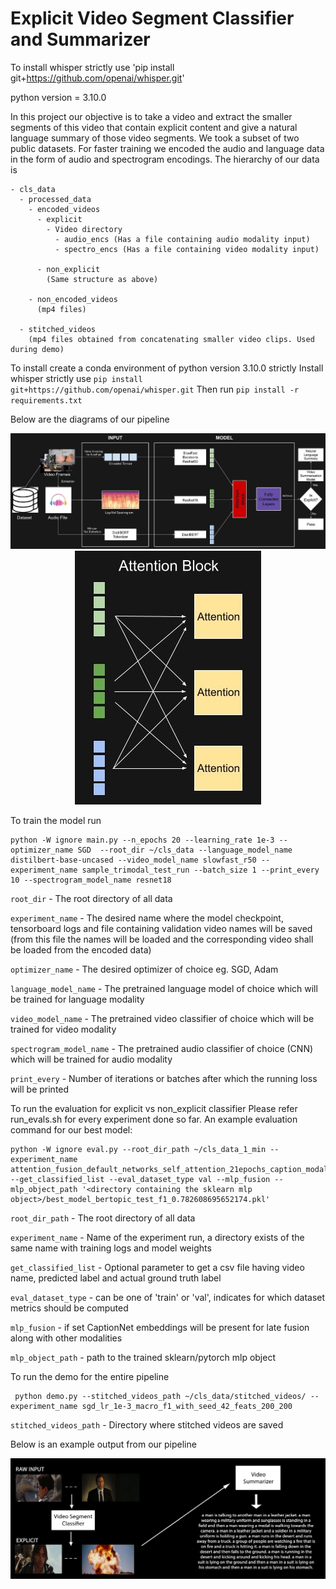 # Explicit Video Segment Classifier and Summarizer
To install whisper strictly use 'pip install git+https://github.com/openai/whisper.git'

python version = 3.10.0

In this project our objective is to take a video and extract the smaller segments of this video that contain explicit content and give a natural language summary of those video segments. We took a subset of two public datasets. For faster training we encoded the audio and language data in the form of audio and spectrogram encodings. The hierarchy of our data is

    - cls_data
      - processed_data
        - encoded_videos
          - explicit
            - Video directory
              - audio_encs (Has a file containing audio modality input)
              - spectro_encs (Has a file containing video modality input)

          - non_explicit
            (Same structure as above)

        - non_encoded_videos
          (mp4 files)

      - stitched_videos
        (mp4 files obtained from concatenating smaller video clips. Used during demo)

To install create a conda environment of python version 3.10.0 strictly
Install whisper strictly use `pip install git+https://github.com/openai/whisper.git`
Then run `pip install -r requirements.txt`

Below are the diagrams of our pipeline

<p align="center">
     <img src="https://github.com/27rg5/Explicit-Video-Segment-Classifier-and-Summarizer/blob/master/pipeline1.jpg" alt="Pipeline">
     <img src="https://github.com/27rg5/Explicit-Video-Segment-Classifier-and-Summarizer/blob/master/pipeline2.jpg" alt="Attention Mechanism">
</p>

To train the model run
```
python -W ignore main.py --n_epochs 20 --learning_rate 1e-3 --optimizer_name SGD  --root_dir ~/cls_data --language_model_name distilbert-base-uncased --video_model_name slowfast_r50 --experiment_name sample_trimodal_test_run --batch_size 1 --print_every 10 --spectrogram_model_name resnet18
```

`root_dir` - The root directory of all data

`experiment_name` - The desired name where the model checkpoint, tensorboard logs and file containing validation video names will be saved (from this file the names will be loaded and the corresponding video shall be loaded from the encoded data)

`optimizer_name` - The desired optimizer of choice eg. SGD, Adam

`language_model_name` - The pretrained language model of choice which will be trained for language modality

`video_model_name` - The pretrained video classifier of choice which will be trained for video modality

`spectrogram_model_name` - The pretrained audio classifier of choice (CNN) which will be trained for audio modality

`print_every` - Number of iterations or batches after which the running loss will be printed

To run the evaluation for explicit vs non_explicit classifier
Please refer run_evals.sh for every experiment done so far. An example evaluation command for our best model:
```
python -W ignore eval.py --root_dir_path ~/cls_data_1_min --experiment_name attention_fusion_default_networks_self_attention_21epochs_caption_modality --get_classified_list --eval_dataset_type val --mlp_fusion --mlp_object_path '<directory containing the sklearn mlp object>/best_model_bertopic_test_f1_0.782608695652174.pkl'
```

`root_dir_path` - The root directory of all data

`experiment_name` - Name of the experiment run, a directory exists of the same name with training logs and model weights

`get_classified_list` - Optional parameter to get a csv file having video name, predicted label and actual ground truth label

`eval_dataset_type` - can be one of 'train' or 'val', indicates for which dataset metrics should be computed

`mlp_fusion` - if set CaptionNet embeddings will be present for late fusion along with other modalities

`mlp_object_path` - path to the trained sklearn/pytorch mlp object

To run the demo for the entire pipeline
```
 python demo.py --stitched_videos_path ~/cls_data/stitched_videos/ --experiment_name sgd_lr_1e-3_macro_f1_with_seed_42_feats_200_200 
```

`stitched_videos_path` - Directory where stitched videos are saved

Below is an example output from our pipeline

<p align="center">
    <img src="https://github.com/27rg5/Explicit-Video-Segment-Classifier-and-Summarizer/blob/master/results.jpeg" alt="Results">
</p>

